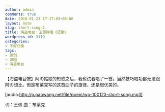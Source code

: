 ```yaml
---
author: admin
comments: true
date: 2010-01-23 17:17:03+00:00
layout: note
slug: short-song-2
title: 海盗电台：王佩弹唱《短歌》
wordpress_id: 3119
categories:
- 不好归类
tags:
- 原创
- 弹唱
- 海盗电台
---
```


【海盗电台按】阿の姑娘的短歌之后，我也试着唱了一首。当然技巧唱功都无法跟阿の想比。但是布莱克写的这首曲子的旋律，还是很优美的。

[audio:http://p.paowang.net/file/poem/wp-100123-short-song.mp3]

词：王佩
曲：布莱克
